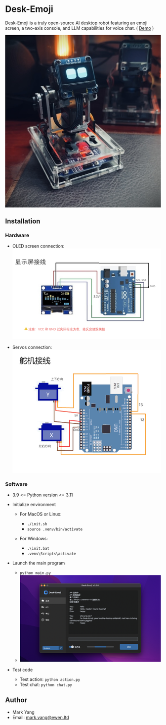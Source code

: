 # Desk-Emoji

Desk-Emoji is a truly open-source AI desktop robot featuring an emoji screen, a two-axis console, and LLM capabilities for voice chat. ( [Demo](https://www.bilibili.com/video/BV1GnsdePEaz/) )

![](images/photo.jpg "photo")

## Installation

### Hardware

* OLED screen connection:
  ![img](images/oled.png "oled")

* Servos connection:
  ![img](images/servo.png "servo")


### Software

* 3.9 <= Python version <= 3.11
* Initialize environment

  * For MacOS or Linux:

    * `./init.sh`
    * `source .venv/bin/activate`
  * For Windows:

    * `.\init.bat`
    * `.venv\Scripts\activate`
* Launch the main program

  * `python main.py`
  * ![1730990829645](images/gui.png)
* Test code

  * Test action: `python action.py`
  * Test chat:  `python chat.py`

## Author

* Mark Yang
* Email: mark.yang@ewen.ltd
